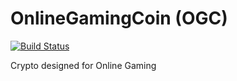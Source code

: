 OnlineGamingCoin (OGC)
===========

[![Build Status](https://travis-ci.org/RazorLove/OnlineGamingCoin.png?branch=master)](https://travis-ci.org/RazorLove/OnlineGamingCoin)


Crypto designed for Online Gaming
